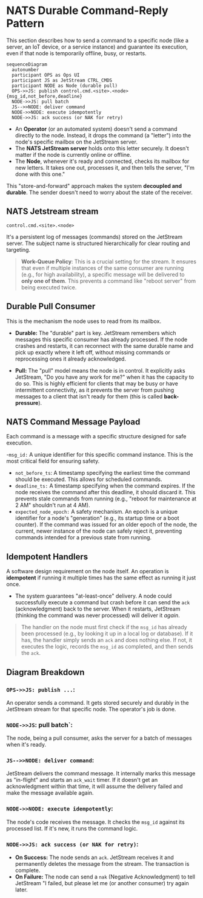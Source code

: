 # NATS Durable Command-Reply Pattern

This section describes how to send a command to a specific node (like a server, an IoT device, or a service instance) and guarantee its execution, even if that node is temporarily offline, busy, or restarts.

```mermaid
sequenceDiagram
  autonumber
  participant OPS as Ops UI
  participant JS as JetStream CTRL_CMDS
  participant NODE as Node (durable pull)
  OPS->>JS: publish control.cmd.<site>.<node> {msg_id,not_before,deadline}
  NODE->>JS: pull batch
  JS-->>NODE: deliver command
  NODE->>NODE: execute idempotently
  NODE->>JS: ack success (or NAK for retry)
```


- An **Operator** (or an automated system) doesn't send a command directly to the node. Instead, it drops the command (a "letter") into the node's specific mailbox on the JetStream server. 
- The **NATS JetStream server** holds onto this letter securely. It doesn't matter if the node is currently online or offline. 
- The **Node**, whenever it's ready and connected, checks its mailbox for new letters. It takes one out, processes it, and then tells the server, "I'm done with this one."

This "store-and-forward" approach makes the system **decoupled and durable**. The sender doesn't need to worry about the state of the receiver.

## NATS Jetstream stream

`control.cmd.<site>.<node>`

It's a persistent log of messages (commands) stored on the JetStream server. The subject name is structured hierarchically for clear routing and targeting.

> **Work-Queue Policy**: This is a crucial setting for the stream. It ensures that even if multiple instances of the same consumer are running (e.g., for high availability), a specific message will be delivered to **only one of them**. This prevents a command like "reboot server" from being executed twice.


## Durable Pull Consumer

This is the mechanism the node uses to read from its mailbox.

- **Durable:** The "durable" part is key. JetStream remembers which messages this specific consumer has already processed. If the node crashes and restarts, it can reconnect with the same durable name and pick up exactly where it left off, without missing commands or reprocessing ones it already acknowledged.

- **Pull:** The "pull" model means the node is in control. It explicitly asks JetStream, "Do you have any work for me?" when it has the capacity to do so. This is highly efficient for clients that may be busy or have intermittent connectivity, as it prevents the server from pushing messages to a client that isn't ready for them (this is called **back-pressure**).

## NATS Command Message Payload

Each command is a message with a specific structure designed for safe execution.

-`msg_id:` A unique identifier for this specific command instance. This is the most critical field for ensuring safety.
- `not_before_ts`: A timestamp specifying the earliest time the command should be executed. This allows for scheduled commands.
- `deadline_ts:` A timestamp specifying when the command expires. If the node receives the command after this deadline, it should discard it. This prevents stale commands from running (e.g., "reboot for maintenance at 2 AM" shouldn't run at 4 AM).
- `expected_node_epoch:` A safety mechanism. An epoch is a unique identifier for a node's "generation" (e.g., its startup time or a boot counter). If the command was issued for an older epoch of the node, the current, newer instance of the node can safely reject it, preventing commands intended for a previous state from running.

## Idempotent Handlers

A software design requirement on the node itself. An operation is **idempotent** if running it multiple times has the same effect as running it just once.

- The system guarantees "at-least-once" delivery. A node could successfully execute a command but crash before it can send the `ack` (acknowledgment) back to the server. When it restarts, JetStream (thinking the command was never processed) will deliver it *again*.

> The handler on the node must first check if the `msg_id` has already been processed (e.g., by looking it up in a local log or database). If it has, the handler simply sends an `ack` and does nothing else. If not, it executes the logic, records the `msg_id` as completed, and then sends the `ack`.

## Diagram Breakdown

### `OPS->>JS: publish ...`:
An operator sends a command. It gets stored securely and durably in the JetStream stream for that specific node. The operator's job is done.

### `NODE->>JS`: pull batch`: 
The node, being a pull consumer, asks the server for a batch of messages when it's ready.

### `JS-->>NODE: deliver command`: 

JetStream delivers the command message. It internally marks this message as "in-flight" and starts an `ack_wait` timer. If it doesn't get an acknowledgment within that time, it will assume the delivery failed and make the message available again.

### `NODE->>NODE: execute idempotently`:

The node's code receives the message. It checks the `msg_id` against its processed list. If it's new, it runs the command logic.

### `NODE->>JS: ack success (or NAK for retry)`:

- **On Success:** The node sends an `ack`. JetStream receives it and permanently deletes the message from the stream. The transaction is complete.
- **On Failure:** The node can send a `nak` (Negative Acknowledgment) to tell JetStream "I failed, but please let me (or another consumer) try again later.

